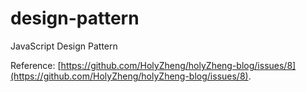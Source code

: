 # design-pattern
JavaScript Design Pattern

Reference: [https://github.com/HolyZheng/holyZheng-blog/issues/8](https://github.com/HolyZheng/holyZheng-blog/issues/8).